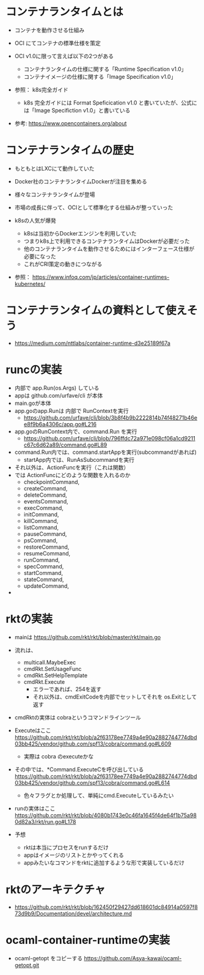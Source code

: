 # コンテナランタイムとは
- コンテナを動作させる仕組み
- OCI にてコンテナの標準仕様を策定
- OCI v1.0に限って言えば以下の2つがある
  - コンテナランタイムの仕様に関する「Runtime Specification v1.0」
  - コンテナイメージの仕様に関する「Image Specification v1.0」
  
- 参照： k8s完全ガイド
  - k8s 完全ガイドには Format Speficication v1.0 と書いていたが、公式には「Image Specifiction v1.0」と書いている
- 参考: https://www.opencontainers.org/about

# コンテナランタイムの歴史
- もともとはLXCにて動作していた
- Docker社のコンテナランタイムDockerが注目を集める
- 様々なコンテナランタイムが登場
- 市場の成長に伴って、OCIとして標準化する仕組みが整っていった
- k8sの人気が爆発
  - k8sは当初からDockerエンジンを利用していた
  - つまりk8s上で利用できるコンテナランタイムはDockerが必要だった
  - 他のコンテナランタイムを動作させるためにはインターフェース仕様が必要になった
  - これがCRI策定の動きにつながる

- 参照： https://www.infoq.com/jp/articles/container-runtimes-kubernetes/

# コンテナランタイムの資料として使えそう
- https://medium.com/nttlabs/container-runtime-d3e25189f67a


# runcの実装
- 内部で app.Run(os.Args) している
- appは github.com/urfave/cli が本体
- main.goが本体
- app.goのapp.Runは 内部で RunContextを実行
  - https://github.com/urfave/cli/blob/3b8f4b9b2222814b74f48271b46ee8f9b6a4306c/app.go#L216
- app.goのRunContext内で、command.Run を実行
  - https://github.com/urfave/cli/blob/796ffdc72a971e098cf06a1cd9211c67c6d62a89/command.go#L89
- command.Run内では、command.startAppを実行(subcommandがあれば)
  - startApp内では、RunAsSubcommandを実行
- それ以外は、ActionFuncを実行（これは関数）
- では ActionFuncにどのような関数を入れるのか
  - checkpointCommand,
  - createCommand,
  - deleteCommand,
  - eventsCommand,
  - execCommand,
  - initCommand,
  - killCommand,
  - listCommand,
  - pauseCommand,
  - psCommand,
  - restoreCommand,
  - resumeCommand,
  - runCommand,
  - specCommand,
  - startCommand,
  - stateCommand,
  - updateCommand,
- 

# rktの実装
- mainは https://github.com/rkt/rkt/blob/master/rkt/main.go
- 流れは、
  - multicall.MaybeExec
  - cmdRkt.SetUsageFunc
  - cmdRkt.SetHelpTemplate
  - cmdRkt.Execute
    - エラーであれば、254を返す
    - それ以外は、cmdExitCodeを内部でセットしてそれを os.Exitとして返す
- cmdRktの実体は cobraというコマンドラインツール
- Executeはここ https://github.com/rkt/rkt/blob/a2f63178ee7749a4e90a2882744774dbd03bb425/vendor/github.com/spf13/cobra/command.go#L609
  - 実際は cobra のexecuteかな
- その中では、*Command.ExecuteCを呼び出している https://github.com/rkt/rkt/blob/a2f63178ee7749a4e90a2882744774dbd03bb425/vendor/github.com/spf13/cobra/command.go#L614
  - 色々フラグとか処理して、単純にcmd.Executeしているみたい

- runの実体はここ https://github.com/rkt/rkt/blob/4080b1743e0c46fa1645f4de64f1b75a980d82a3/rkt/run.go#L178

- 予想
  - rktは本当にプロセスをrunするだけ
  - appはイメージのリストとかやってくれる
  - appみたいなコマンドをrktに追加するような形で実装しているだけ

# rktのアーキテクチャ
- https://github.com/rkt/rkt/blob/162450f29427dd618601dc84914a0597f873d9b9/Documentation/devel/architecture.md

# ocaml-container-runtimeの実装
- ocaml-getopt をコピーする https://github.com/Asya-kawai/ocaml-getopt.git
